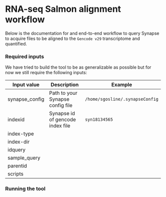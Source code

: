 # RNA-seq Salmon alignment workflow

Below is the documentation for and end-to-end workflow to query Synapse to acquire files to be aligned to the `Gencode v29` transcriptome and quantified.

### Required inputs

We have tried to build the tool to be as generalizable as possible but for now we still require the following inputs:

| Input value | Description | Example |
| --- | --- | --- |
| synapse_config | Path to your Synapse config file | `/home/sgosline/.synapseConfig` |
| indexid | Synapse id of gencode index file | `syn18134565` |
| index-type |||
| index-dir |||
| idquery |||
| sample_query |||
| parentid |||
| scripts |||

### Running the tool
